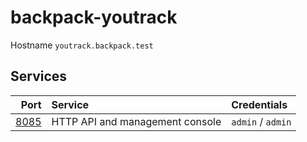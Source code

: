 # backpack-youtrack

Hostname `youtrack.backpack.test`

## Services

| Port | Service | Credentials
| ---: | :------ | :----------
| [8085](http://youtrack.backpack.test:8085) | HTTP API and management console | `admin` / `admin`

